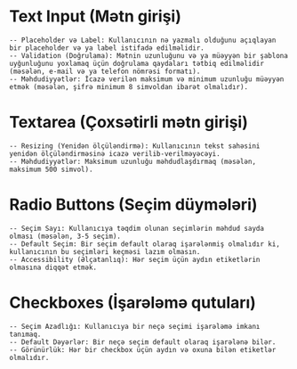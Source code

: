 # Text Input (Mətn girişi)
    -- Placeholder və Label: Kullanıcının nə yazmalı olduğunu açıqlayan bir placeholder və ya label istifadə edilməlidir.
    -- Validation (Doğrulama): Mətnin uzunluğunu və ya müəyyən bir şablona uyğunluğunu yoxlamaq üçün doğrulama qaydaları tətbiq edilməlidir (məsələn, e-mail və ya telefon nömrəsi formatı).
    -- Məhdudiyyətlər: İcazə verilən maksimum və minimum uzunluğu müəyyən etmək (məsələn, şifrə minimum 8 simvoldan ibarət olmalıdır).



# Textarea (Çoxsətirli mətn girişi)

    -- Resizing (Yenidən ölçüləndirmə): Kullanıcının tekst sahəsini yenidən ölçüləndirməsinə icazə verilib-verilməyəcəyi.
    -- Məhdudiyyətlər: Maksimum uzunluğu məhdudlaşdırmaq (məsələn, maksimum 500 simvol).



# Radio Buttons (Seçim düymələri)

    -- Seçim Sayı: Kullanıcıya təqdim olunan seçimlərin məhdud sayda olması (məsələn, 3-5 seçim).
    -- Default Seçim: Bir seçim default olaraq işarələnmiş olmalıdır ki, kullanıcının bu seçimləri keçməsi lazım olmasın.
    -- Accessibility (Əlçatanlıq): Hər seçim üçün aydın etiketlərin olmasına diqqət etmək.



# Checkboxes (İşarələmə qutuları)

    -- Seçim Azadlığı: Kullanıcıya bir neçə seçimi işarələmə imkanı tanımaq.
    -- Default Dəyərlər: Bir neçə seçim default olaraq işarələnə bilər.
    -- Görünürlük: Hər bir checkbox üçün aydın və oxuna bilən etiketlər olmalıdır.
